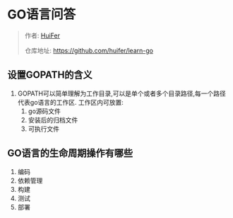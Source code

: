 # GO语言问答
> 作者: [HuiFer](https://github.com/huifer)
>
> 仓库地址: https://github.com/huifer/learn-go
>
## 设置GOPATH的含义
1. GOPATH可以简单理解为工作目录,可以是单个或者多个目录路径,每一个路径代表go语言的工作区. 工作区内可放置:
    1. go源码文件
    2. 安装后的归档文件
    3. 可执行文件

## GO语言的生命周期操作有哪些
1. 编码
2. 依赖管理
3. 构建
4. 测试
5. 部署